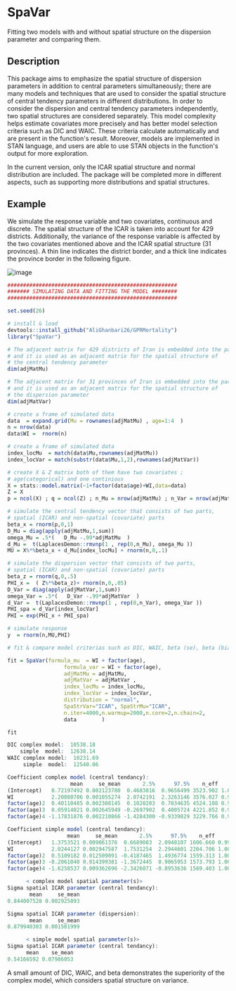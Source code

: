 # SpaVar
Fitting two models with and without spatial structure on the dispersion parameter and comparing them.

## Description
This package aims to emphasize the spatial structure of dispersion parameters in addition to central parameters simultaneously; there are many models and techniques that are used to consider the spatial structure of central tendency parameters in different distributions. In order to consider the dispersion and central tendency parameters independently, two spatial structures are considered separately. This model complexity helps estimate covariates more precisely and has better model selection criteria such as DIC and WAIC. These criteria calculate automatically and are present in the function's result. Moreover, models are implemented in STAN language, and users are able to use STAN objects in the function's output for more exploration.

In the current version, only the ICAR spatial structure and normal distribution are included. The package will be completed more in different aspects, such as supporting more distributions and spatial structures.

## Example
We simulate the response variable and two covariates, continuous and discrete. The spatial structure of the ICAR is taken into account for 429 districts. Additionally, the variance of the response variable is affected by the two covariates mentioned above and the ICAR spatial structure (31 provinces). A thin line indicates the district border, and a thick line indicates the province border in the following figure.


![image](https://user-images.githubusercontent.com/30459265/222126706-60659259-f278-4a97-9459-c2c635894529.png)


```r
######################################################
####### SIMULATING DATA AND FITTING THE MODEL ########
######################################################

set.seed(26)

# install & load
devtools::install_github("AliGhanbari26/GPRMortality")
library("SpaVar")

# The adjacent matrix for 429 districts of Iran is embedded into the package,
# and it is used as an adjacent matrix for the spatial structure of
# the central tendency parameter
dim(adjMatMu)

# The adjacent matrix for 31 provinces of Iran is embedded into the package,
# and it is used as an adjacent matrix for the spatial structure of
# the dispersion parameter
dim(adjMatVar)

# create a frame of simulated data
data  = expand.grid(Mu = rownames(adjMatMu) , age=1:4  )
n = nrow(data)
data$WI =  rnorm(n)

# create a frame of simulated data
index_locMu  = match(data$Mu,rownames(adjMatMu))
index_locVar = match(substr(data$Mu,1,2),rownames(adjMatVar))

# create X & Z matrix both of them have two covariates ;
# age(categorical) and one continious
X = stats::model.matrix(~1+factor(data$age)+WI,data=data)
Z = X
p = ncol(X) ; q = ncol(Z) ; n_Mu = nrow(adjMatMu) ; n_Var = nrow(adjMatVar)

# simulate the central tendency vector that consists of two parts,
# spatial (ICAR) and non-spatial (covariate) parts
beta_x = rnorm(p,0,1)
D_Mu = diag(apply(adjMatMu,1,sum))
omega_Mu = .5*(   D_Mu -.99*adjMatMu  )
d_Mu =  t(LaplacesDemon::rmvnp(1 , rep(0,n_Mu), omega_Mu ))
MU = X%*%beta_x + d_Mu[index_locMu] + rnorm(n,0,.1)

# simulate the dispersion vector that consists of two parts,
# spatial (ICAR) and non-spatial (covariate) parts
beta_z = rnorm(q,0,.5)
PHI_x =  ( Z%*%beta_z)+ rnorm(n,0,.05)
D_Var = diag(apply(adjMatVar,1,sum))
omega_Var = .5*(   D_Var -.99*adjMatVar  )
d_Var =  t(LaplacesDemon::rmvnp(1 , rep(0,n_Var), omega_Var ))
PHI_spa = d_Var[index_locVar]
PHI = exp(PHI_x + PHI_spa)

# simulate response
y  = rnorm(n,MU,PHI)

# fit & compare model criterias such as DIC, WAIC, beta (se), beta (bias)

fit = SpaVar(formula_mu  = WI + factor(age),
                  formula_var = WI + factor(age),
                  adjMatMu = adjMatMu,
                  adjMatVar = adjMatVar ,
                  index_locMu = index_locMu,
                  index_locVar = index_locVar,
                  distribution = "normal",
                  SpaStrVar="ICAR", SpaStrMu="ICAR",
                  n.iter=4000,n.warmup=2000,n.core=2,n.chain=2,
                  data        )

fit

```
```r
DIC complex model:  10538.18 
    simple  model:  12638.14 
WAIC complex model:  10231.69 
     simple  model:  12540.06 

Coefficient complex model (central tendancy):  
                    mean     se_mean       2.5%      97.5%    n_eff      Rhat
(Intercept)   0.72197492 0.002123780  0.4683816  0.9656499 3523.902 1.0000502
WI            2.20080706 0.001055274  2.0742191  2.3263146 3576.027 0.9999368
factor(age)2  0.40110485 0.002308145  0.1020203  0.7034635 4524.108 0.9998764
factor(age)3  0.05914021 0.002645949 -0.2697902  0.4005724 4221.852 0.9998280
factor(age)4 -1.17831876 0.002210866 -1.4284300 -0.9339829 3229.766 0.9998972

Coefficient simple model (central tendancy):  
                   mean     se_mean       2.5%      97.5%    n_eff      Rhat
(Intercept)   1.3753521 0.009061376  0.6689083  2.0948107 1606.660 0.9996256
WI            2.0244127 0.002947587  1.7531254  2.2944601 2204.706 1.0017068
factor(age)2  0.5109182 0.012509091 -0.4187465  1.4936774 1559.313 1.0007132
factor(age)3 -0.2061040 0.014399381 -1.3672445  0.9065953 1573.793 1.0003234
factor(age)4 -1.6258537 0.009362696 -2.3426071 -0.8953636 1569.403 1.0000438

      < complex model spatial parameter(s)> 
Sigma spatial ICAR parameter (central tendancy):  
       mean     se_mean 
0.844007528 0.002925893 

Sigma spatial ICAR parameter (dispersion):  
       mean     se_mean 
0.879940303 0.001501999 

      < simple model spatial parameter(s)> 
Sigma spatial ICAR parameter (central tendancy):  
      mean    se_mean 
0.54166592 0.07986053 
```

A small amount of DIC, WAIC, and beta demonstrates the superiority of the complex model, which considers spatial structure on variance.
